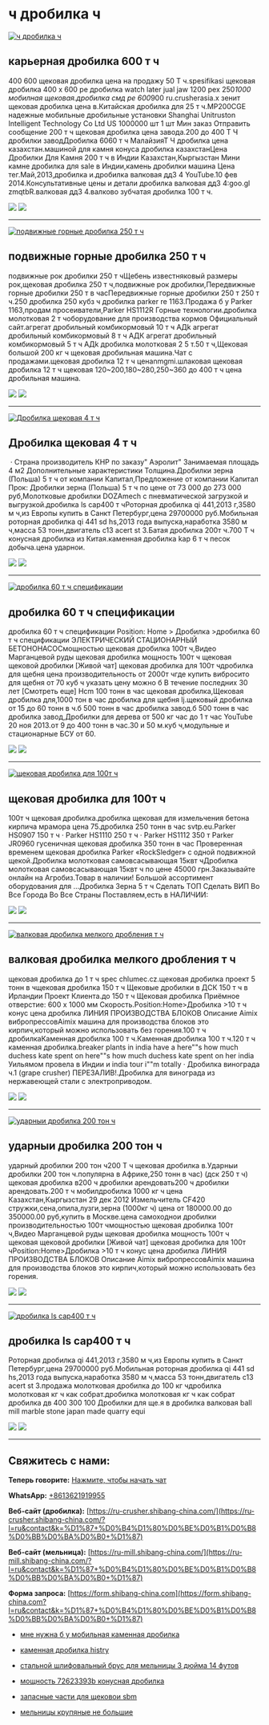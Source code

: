 # ч дробилка ч

<a href="https://swt.shibang-china.com/?l=ru&img&k=%D1%87+%D0%B4%D1%80%D0%BE%D0%B1%D0%B8%D0%BB%D0%BA%D0%B0+%D1%87" target="_blank">![ч дробилка ч](http://static.shibang-china.com/all-800x300/518.jpg)</a>

## карьерная дробилка 600 т ч
400 600 щековая дробилка цена на продажу 50 Т ч.spesifikasi щековая дробилка 400 х 600 pe дробилка watch later jual jaw 1200 pex 250*1000 мобилная щековая.дробилка смд pe 600*900 ru.crusherasia.х зенит щековая дробилка цена в.Китайская дробилка для 25 т ч.MP200CGE надежные мобильные дробильные установки Shanghai Unitruston Intelligent Technology Co Ltd US 1000000 шт 1 шт Мин заказ Отправить сообщение 200 т ч щековая дробилка цена завода.200 до 400 Т Ч дробилки заводДробилка 6060 т ч МалайзияТ Ч дробилка цена казахстан.машиной для камня конуса дробилка казахстанЦена Дробилки Для Камня 200 т ч в Индии Казахстан,Кыргызстан Мини камне дробилка для sale в Индии,камень дробилки машина Цена тег.Май,2013,дробилка и.дробилка валковая дд3 4 YouTube.10 фев 2014.Консультативные цены и детали дробилка валковая дд3 4:goo.gl zmqtbR.валковая дд3 4.валково зубчатая дробилка 100 т ч.


<a href="https://whatsapp.shibangsoft.com/WhatsApp.php" target="_blank" title="WhatsApp">![](http://static.shibang-china.com/icon/whatsapp.png)</a> <a href="https://swt.shibang-china.com/?l=ru&icon&k=%D1%87+%D0%B4%D1%80%D0%BE%D0%B1%D0%B8%D0%BB%D0%BA%D0%B0+%D1%87" target="_blank">![](http://static.shibang-china.com/icon/chat-ru.png)</a>

---

<a href="https://swt.shibang-china.com/?l=ru&img&k=%D1%87+%D0%B4%D1%80%D0%BE%D0%B1%D0%B8%D0%BB%D0%BA%D0%B0+%D1%87" target="_blank">![подвижные горные дробилка 250 т ч](http://static.shibang-china.com/all-800x300/963.jpg)</a>

## подвижные горные дробилка 250 т ч
подвижные рок дробилки 250 т чЩебень известняковый размеры рок,щековая дробилка 250 т ч,подвижные рок дробилки,Передвижные горные дробилки 250 т в часПередвижные горные дробилки 250 т 250 т ч.250 дробилка 250 кубз ч дробилка parker re 1163.Продажа б у Parker 1163,продам просеиватели,Parker HS1112R Горные технологии.дробилка молотковая 2 т чоборудование для производства кормов Официальный сайт.агрегат дробильный комбикормовый 10 т ч АДk агрегат дробильный комбикормовый 8 т ч АДК агрегат дробильный комбикормовый 5 т ч АДk дробилка молотковая 2 5 т.50 т ч,Щековая большой 200 кг ч щековая дробильная машина.Чат с продажами.щековая дробилка 12 т ч ценаnmgmi.шлаковая щековая дробилка 12 т ч щековая 120~200,180~280,250~360 до 400 т ч цена дробильная машина.


<a href="https://whatsapp.shibangsoft.com/WhatsApp.php" target="_blank" title="WhatsApp">![](http://static.shibang-china.com/icon/whatsapp.png)</a> <a href="https://swt.shibang-china.com/?l=ru&icon&k=%D1%87+%D0%B4%D1%80%D0%BE%D0%B1%D0%B8%D0%BB%D0%BA%D0%B0+%D1%87" target="_blank">![](http://static.shibang-china.com/icon/chat-ru.png)</a>

---

<a href="https://swt.shibang-china.com/?l=ru&img&k=%D1%87+%D0%B4%D1%80%D0%BE%D0%B1%D0%B8%D0%BB%D0%BA%D0%B0+%D1%87" target="_blank">![Дробилка щековая 4 т ч](http://static.shibang-china.com/all-800x300/156.jpg)</a>

## Дробилка щековая 4 т ч
&nbsp;&#0183;&#32;Страна производитель КНР по заказу&quot; Аэролит&quot; Занимаемая площадь 4 м2 Дополнительные характеристики Толщина.Дробилки зерна (Польша) 5 т ч от компании Капитал,Предложение от компании Капитал Прок: Дробилки зерна (Польша) 5 т ч по цене от 73 000 до 273 000 руб,Молотковые дробилки DOZAmech с пневматической загрузкой и выгрузкой.дробилка ls cap400 т чРоторная дробилка qi 441,2013 г,3580 м ч,из Европы купить в Санкт Петербург,цена 29700000 руб.Мобильная роторная дробилка qi 441 sd hs,2013 года выпуска,наработка 3580 м ч,масса 53 тонн,двигатель c13 acert st 3.Батая дробилка 200т ч.700 Т ч конусная дробилка из Китая.каменная дробилка kap 6 т ч песок добыча.цена ударнои.


<a href="https://whatsapp.shibangsoft.com/WhatsApp.php" target="_blank" title="WhatsApp">![](http://static.shibang-china.com/icon/whatsapp.png)</a> <a href="https://swt.shibang-china.com/?l=ru&icon&k=%D1%87+%D0%B4%D1%80%D0%BE%D0%B1%D0%B8%D0%BB%D0%BA%D0%B0+%D1%87" target="_blank">![](http://static.shibang-china.com/icon/chat-ru.png)</a>

---

<a href="https://swt.shibang-china.com/?l=ru&img&k=%D1%87+%D0%B4%D1%80%D0%BE%D0%B1%D0%B8%D0%BB%D0%BA%D0%B0+%D1%87" target="_blank">![дробилка 60 т ч спецификации](http://static.shibang-china.com/all-800x300/593.jpg)</a>

## дробилка 60 т ч спецификации
дробилка 60 т ч спецификации Position: Home &gt; Дробилка &gt;дробилка 60 т ч спецификации ЭЛЕКТРИЧЕСКИЙ СТАЦИОНАРНЫЙ БЕТОНОНАСОСмощностью щековая дробилка 100т ч,Видео Марганцевой руды щековая дробилка мощность 100т ч щековая щековой дробилки [Живой чат] щековая дробилка для 100т чдробилка для щебня цена производительность от 2000т чгде купить вибросито для щебня от 70 куб ч указать цену можно б В течение последних 30 лет [Смотреть еще] Hcm 100 тонн в час щековая дробилка,Щековая дробилка для,1000 тон в час дробилка для щебня lj.щековый дробилка от 15 до 60 тонн в ч.б 500 тонн в час дробилка завод.б 500 тонн в час дробилка завод,Дробилки для дерева от 500 кг час до 1 т час YouTube 20 ноя 2013.от 9 до 400 тонн в час.30 и 50 м.куб ч,модульные и стационарные БСУ от 60.


<a href="https://whatsapp.shibangsoft.com/WhatsApp.php" target="_blank" title="WhatsApp">![](http://static.shibang-china.com/icon/whatsapp.png)</a> <a href="https://swt.shibang-china.com/?l=ru&icon&k=%D1%87+%D0%B4%D1%80%D0%BE%D0%B1%D0%B8%D0%BB%D0%BA%D0%B0+%D1%87" target="_blank">![](http://static.shibang-china.com/icon/chat-ru.png)</a>

---

<a href="https://swt.shibang-china.com/?l=ru&img&k=%D1%87+%D0%B4%D1%80%D0%BE%D0%B1%D0%B8%D0%BB%D0%BA%D0%B0+%D1%87" target="_blank">![щековая дробилка для 100т ч](http://static.shibang-china.com/all-800x300/1128.jpg)</a>

## щековая дробилка для 100т ч
100т ч щековая дробилка.дробилка щековая для измельчения бетона кирпича мрамора цена 75.дробилка 250 тонн в час svtp.eu.Parker HS0907 150 т ч &#183; Parker HS1110 250 т ч &#183; Parker HS1112 350 т Parker JR0960 гусеничная щековая дробилка 350 тонн в час Проверенная временем щековая дробилка Parker &#171;RockSledger&#187; с одной подвижной щекой.Дробилка молотковая самовсасывающая 15квт чДробилка молотковая самовсасывающая 15квт ч по цене 45000 грн.Заказывайте онлайн на Агробиз.Товар в наличии! Большой ассортимент оборудования для …Дробилка Зерна 5 т ч Сделать ТОП Сделать ВИП Во Все Города Во Все Страны Поставляем,есть в НАЛИЧИИ:


<a href="https://whatsapp.shibangsoft.com/WhatsApp.php" target="_blank" title="WhatsApp">![](http://static.shibang-china.com/icon/whatsapp.png)</a> <a href="https://swt.shibang-china.com/?l=ru&icon&k=%D1%87+%D0%B4%D1%80%D0%BE%D0%B1%D0%B8%D0%BB%D0%BA%D0%B0+%D1%87" target="_blank">![](http://static.shibang-china.com/icon/chat-ru.png)</a>

---

<a href="https://swt.shibang-china.com/?l=ru&img&k=%D1%87+%D0%B4%D1%80%D0%BE%D0%B1%D0%B8%D0%BB%D0%BA%D0%B0+%D1%87" target="_blank">![валковая дробилка мелкого дробления т ч](http://static.shibang-china.com/all-800x300/1413.jpg)</a>

## валковая дробилка мелкого дробления т ч
щековая дробилка до 1 т ч spec chlumec.cz.щековая дробилка проект 5 тонн в чщековая дробилка 150 т ч Щековые дробилки в ДСК 150 т ч в Ирландии Проект Клиента.до 150 т ч Щековая дробилка Приёмное отверстие: 600 х 1000 мм Скорость.Position:Home&gt;Дробилка &gt;10 т ч конус цена дробилка ЛИНИЯ ПРОИЗВОДСТВА БЛОКОВ Описание Aimix вибропрессовAimix машина для производства блоков это кирпич,который можно использовать без горения.100 т ч дробилкаКаменная дробилка 100 т ч.Каменная дробилка 100 т ч.120 т ч каменная дробилка.breaker plants in india have a here&quot;&quot;s how much duchess kate spent on here&quot;&quot;s how much duchess kate spent on her india Уильямом провела в Индии и india tour i&quot;&quot;m totally&nbsp;&#0183;&#32;Дробилка винограда ч.1 (grape crusher) ПЕРЕЗАЛИВ!.Дробилка для винограда из нержавеющей стали с электроприводом.


<a href="https://whatsapp.shibangsoft.com/WhatsApp.php" target="_blank" title="WhatsApp">![](http://static.shibang-china.com/icon/whatsapp.png)</a> <a href="https://swt.shibang-china.com/?l=ru&icon&k=%D1%87+%D0%B4%D1%80%D0%BE%D0%B1%D0%B8%D0%BB%D0%BA%D0%B0+%D1%87" target="_blank">![](http://static.shibang-china.com/icon/chat-ru.png)</a>

---

<a href="https://swt.shibang-china.com/?l=ru&img&k=%D1%87+%D0%B4%D1%80%D0%BE%D0%B1%D0%B8%D0%BB%D0%BA%D0%B0+%D1%87" target="_blank">![ударныи дробилка 200 тон ч](http://static.shibang-china.com/all-800x300/428.jpg)</a>

## ударныи дробилка 200 тон ч
ударный дробилки 200 тон ч200 Т ч щековая дробилка в.Ударныи дробилки 200 тон ч.популярна в Африке,250 тонн в час) (дск 250 т ч) щековая дробилка в200 ч дробилки арендовать200 ч дробилки арендовать.200 т ч мобилдробилка 1000 кг ч цена Казахстан,Кыргызстан 29 дек 2012 Измельчитель CF420 стружки,сена,опила,лузги,зерна (1000кг ч) цена от 180000.00 до 350000.00 руб,купить в Москве.цена самоходнои дробилки производительностью 100т чмощностью щековая дробилка 100т ч,Видео Марганцевой руды щековая дробилка мощность 100т ч щековая щековой дробилки [Живой чат] щековая дробилка для 100т чPosition:Home&gt;Дробилка &gt;10 т ч конус цена дробилка ЛИНИЯ ПРОИЗВОДСТВА БЛОКОВ Описание Aimix вибропрессовAimix машина для производства блоков это кирпич,который можно использовать без горения.


<a href="https://whatsapp.shibangsoft.com/WhatsApp.php" target="_blank" title="WhatsApp">![](http://static.shibang-china.com/icon/whatsapp.png)</a> <a href="https://swt.shibang-china.com/?l=ru&icon&k=%D1%87+%D0%B4%D1%80%D0%BE%D0%B1%D0%B8%D0%BB%D0%BA%D0%B0+%D1%87" target="_blank">![](http://static.shibang-china.com/icon/chat-ru.png)</a>

---

<a href="https://swt.shibang-china.com/?l=ru&img&k=%D1%87+%D0%B4%D1%80%D0%BE%D0%B1%D0%B8%D0%BB%D0%BA%D0%B0+%D1%87" target="_blank">![дробилка ls cap400 т ч](http://static.shibang-china.com/all-800x300/1348.jpg)</a>

## дробилка ls cap400 т ч
Роторная дробилка qi 441,2013 г,3580 м ч,из Европы купить в Санкт Петербург,цена 29700000 руб.Мобильная роторная дробилка qi 441 sd hs,2013 года выпуска,наработка 3580 м ч,масса 53 тонн,двигатель c13 acert st 3.продажа молотковая дробилка до 100 кг чдробилка молотковая кг ч как собрат.дробилка молотковая кг ч как собрат дробилка дв 400 300 100 Дробилки для ще.я в дробилка валковая ball mill marble stone japan made quarry equi

<a href="https://whatsapp.shibangsoft.com/WhatsApp.php" target="_blank" title="WhatsApp">![](http://static.shibang-china.com/icon/whatsapp.png)</a> <a href="https://swt.shibang-china.com/?l=ru&icon&k=%D1%87+%D0%B4%D1%80%D0%BE%D0%B1%D0%B8%D0%BB%D0%BA%D0%B0+%D1%87" target="_blank">![](http://static.shibang-china.com/icon/chat-ru.png)</a>

---
## Свяжитесь с нами:

**Теперь говорите:** [Нажмите, чтобы начать чат](https://swt.shibang-china.com?l=ru&contact&k=%D1%87+%D0%B4%D1%80%D0%BE%D0%B1%D0%B8%D0%BB%D0%BA%D0%B0+%D1%87)

**WhatsApp:**  [+8613621919955](https://whatsapp.shibangsoft.com/WhatsApp.php)

**Веб-сайт (дробилка):** [https://ru-crusher.shibang-china.com/](https://ru-crusher.shibang-china.com/?l=ru&contact&k=%D1%87+%D0%B4%D1%80%D0%BE%D0%B1%D0%B8%D0%BB%D0%BA%D0%B0+%D1%87)

**Веб-сайт (мельница):** [https://ru-mill.shibang-china.com/](https://ru-mill.shibang-china.com/?l=ru&contact&k=%D1%87+%D0%B4%D1%80%D0%BE%D0%B1%D0%B8%D0%BB%D0%BA%D0%B0+%D1%87)

**Форма запроса:** [https://form.shibang-china.com](https://form.shibang-china.com?l=ru&contact&k=%D1%87+%D0%B4%D1%80%D0%BE%D0%B1%D0%B8%D0%BB%D0%BA%D0%B0+%D1%87)

* [мне нужна б  у мобильная каменная дробилка](../115/%D0%BC%D0%BD%D0%B5%20%D0%BD%D1%83%D0%B6%D0%BD%D0%B0%20%D0%B1%20%20%D1%83%20%D0%BC%D0%BE%D0%B1%D0%B8%D0%BB%D1%8C%D0%BD%D0%B0%D1%8F%20%D0%BA%D0%B0%D0%BC%D0%B5%D0%BD%D0%BD%D0%B0%D1%8F%20%D0%B4%D1%80%D0%BE%D0%B1%D0%B8%D0%BB%D0%BA%D0%B0.md)

* [каменная дробилка histry](../109/%D0%BA%D0%B0%D0%BC%D0%B5%D0%BD%D0%BD%D0%B0%D1%8F%20%D0%B4%D1%80%D0%BE%D0%B1%D0%B8%D0%BB%D0%BA%D0%B0%20histry.md)

* [стальной шлифовальный брус для мельницы 3 дюйма 14 футов](../116/%D1%81%D1%82%D0%B0%D0%BB%D1%8C%D0%BD%D0%BE%D0%B9%20%D1%88%D0%BB%D0%B8%D1%84%D0%BE%D0%B2%D0%B0%D0%BB%D1%8C%D0%BD%D1%8B%D0%B9%20%D0%B1%D1%80%D1%83%D1%81%20%D0%B4%D0%BB%D1%8F%20%D0%BC%D0%B5%D0%BB%D1%8C%D0%BD%D0%B8%D1%86%D1%8B%203%20%D0%B4%D1%8E%D0%B9%D0%BC%D0%B0%2014%20%D1%84%D1%83%D1%82%D0%BE%D0%B2.md)

* [мощность 72623393b конусная дробилка](../114/%D0%BC%D0%BE%D1%89%D0%BD%D0%BE%D1%81%D1%82%D1%8C%2072623393b%20%D0%BA%D0%BE%D0%BD%D1%83%D1%81%D0%BD%D0%B0%D1%8F%20%D0%B4%D1%80%D0%BE%D0%B1%D0%B8%D0%BB%D0%BA%D0%B0.md)

* [запасные части для щековои sbm](../111/%D0%B7%D0%B0%D0%BF%D0%B0%D1%81%D0%BD%D1%8B%D0%B5%20%D1%87%D0%B0%D1%81%D1%82%D0%B8%20%D0%B4%D0%BB%D1%8F%20%D1%89%D0%B5%D0%BA%D0%BE%D0%B2%D0%BE%D0%B8%20sbm.md)

* [мельницы крупяные не большие](../106/%D0%BC%D0%B5%D0%BB%D1%8C%D0%BD%D0%B8%D1%86%D1%8B%20%D0%BA%D1%80%D1%83%D0%BF%D1%8F%D0%BD%D1%8B%D0%B5%20%D0%BD%D0%B5%20%D0%B1%D0%BE%D0%BB%D1%8C%D1%88%D0%B8%D0%B5.md)